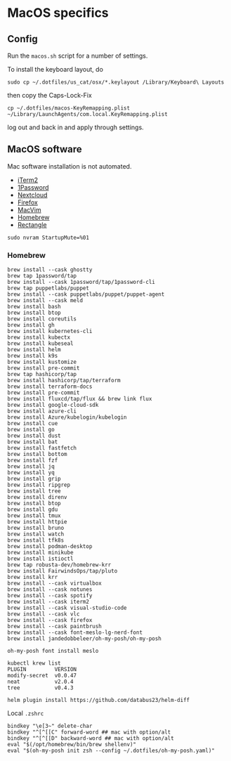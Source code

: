 # MacOS specifics

## Config

Run the `macos.sh` script for a number of settings.

To install the keyboard layout, do

```shell
sudo cp ~/.dotfiles/us_cat/osx/*.keylayout /Library/Keyboard\ Layouts
```

then copy the Caps-Lock-Fix

```shell
cp ~/.dotfiles/macos-KeyRemapping.plist ~/Library/LaunchAgents/com.local.KeyRemapping.plist
```

log out and back in and apply through settings.

## MacOS software

Mac software installation is not automated.

* [iTerm2](https://iterm2.com/)
* [1Password](https://1password.com/downloads/mac/)
* [Nextcloud](https://nextcloud.com/install/)
* [Firefox](https://www.mozilla.org/en-US/firefox/new/)
* [MacVim](https://macvim.org/)
* [Homebrew](https://brew.sh/)
* [Rectangle](https://rectangleapp.com/)

```shell
sudo nvram StartupMute=%01
```

### Homebrew

```shell
brew install --cask ghostty
brew tap 1password/tap
brew install --cask 1password/tap/1password-cli
brew tap puppetlabs/puppet
brew install --cask puppetlabs/puppet/puppet-agent
brew install --cask meld
brew install bash
brew install btop
brew install coreutils
brew install gh
brew install kubernetes-cli
brew install kubectx
brew install kubeseal
brew install helm
brew install k9s
brew install kustomize
brew install pre-commit
brew tap hashicorp/tap
brew install hashicorp/tap/terraform
brew install terraform-docs
brew install pre-commit
brew install fluxcd/tap/flux && brew link flux
brew install google-cloud-sdk
brew install azure-cli
brew install Azure/kubelogin/kubelogin
brew install cue
brew install go
brew install dust
brew install bat
brew install fastfetch
brew install bottom
brew install fzf
brew install jq
brew install yq
brew install grip
brew install ripgrep
brew install tree
brew install direnv
brew install btop
brew install gdu
brew install tmux
brew install httpie
brew install bruno
brew install watch
brew install tfk8s
brew install podman-desktop
brew install minikube
brew install istioctl
brew tap robusta-dev/homebrew-krr
brew install FairwindsOps/tap/pluto
brew install krr
brew install --cask virtualbox
brew install --cask notunes
brew install --cask spotify
brew install --cask iterm2
brew install --cask visual-studio-code
brew install --cask vlc
brew install --cask firefox
brew install --cask paintbrush
brew install --cask font-meslo-lg-nerd-font
brew install jandedobbeleer/oh-my-posh/oh-my-posh
```

```shell
oh-my-posh font install meslo
```

```shell
kubectl krew list
PLUGIN         VERSION
modify-secret  v0.0.47
neat           v2.0.4
tree           v0.4.3
```

```shell
helm plugin install https://github.com/databus23/helm-diff
```

Local `.zshrc`

```shell
bindkey "\e[3~" delete-char
bindkey "^[^[[C" forward-word ## mac with option/alt
bindkey "^[^[[D" backward-word ## mac with option/alt
eval "$(/opt/homebrew/bin/brew shellenv)"
eval "$(oh-my-posh init zsh --config ~/.dotfiles/oh-my-posh.yaml)"
```
